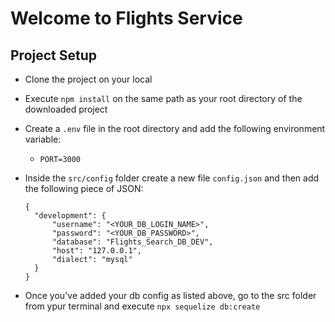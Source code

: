 # Welcome to Flights Service

## Project Setup

- Clone the project on your local
- Execute `npm install` on the same path as your root directory of the downloaded project
- Create a `.env` file in the root directory and add the following environment variable:

  - `PORT=3000`

- Inside the `src/config` folder create a new file `config.json` and then add the following piece of JSON:

  ```
  {
    "development": {
        "username": "<YOUR_DB_LOGIN_NAME>",
        "password": "<YOUR_DB_PASSWORD>",
        "database": "Flights_Search_DB_DEV",
        "host": "127.0.0.1",
        "dialect": "mysql"
    }
  }
  ```

- Once you've added your db config as listed above, go to the src folder from ypur terminal and execute `npx sequelize db:create`